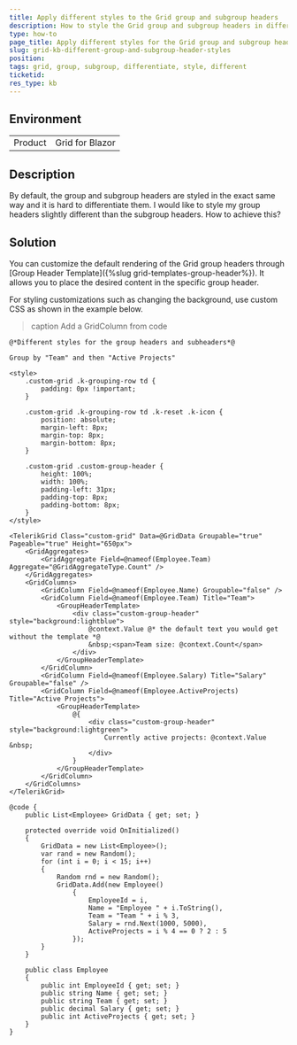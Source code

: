 ```yaml
---
title: Apply different styles to the Grid group and subgroup headers
description: How to style the Grid group and subgroup headers in different ways?
type: how-to
page_title: Apply different styles for the Grid group and subgroup headers
slug: grid-kb-different-group-and-subgroup-header-styles
position: 
tags: grid, group, subgroup, differentiate, style, different
ticketid:
res_type: kb
---
```


## Environment

<table>
    <tbody>
        <tr>
            <td>Product</td>
            <td>Grid for Blazor</td>
        </tr>
    </tbody>
</table>

## Description

By default, the group and subgroup headers are styled in the exact same way and it is hard to differentiate them. I would like to style my group headers slightly different than the subgroup headers. How to achieve this?

## Solution

You can customize the default rendering of the Grid group headers through [Group Header Template]({%slug grid-templates-group-header%}). It allows you to place the desired content in the specific group header.

For styling customizations such as changing the background, use custom CSS as shown in the example below.

>caption Add a GridColumn from code

````RAZOR
@*Different styles for the group headers and subheaders*@

Group by "Team" and then "Active Projects"

<style>
    .custom-grid .k-grouping-row td {
        padding: 0px !important;
    }
    
    .custom-grid .k-grouping-row td .k-reset .k-icon {
        position: absolute;
        margin-left: 8px;
        margin-top: 8px;
        margin-bottom: 8px;
    }

    .custom-grid .custom-group-header {
        height: 100%;
        width: 100%;
        padding-left: 31px;
        padding-top: 8px;
        padding-bottom: 8px;
    }
</style>

<TelerikGrid Class="custom-grid" Data=@GridData Groupable="true" Pageable="true" Height="650px">
    <GridAggregates>
        <GridAggregate Field=@nameof(Employee.Team) Aggregate="@GridAggregateType.Count" />
    </GridAggregates>
    <GridColumns>
        <GridColumn Field=@nameof(Employee.Name) Groupable="false" />
        <GridColumn Field=@nameof(Employee.Team) Title="Team">
            <GroupHeaderTemplate>
                <div class="custom-group-header" style="background:lightblue">
                    @context.Value @* the default text you would get without the template *@
                    &nbsp;<span>Team size: @context.Count</span>
                </div>
            </GroupHeaderTemplate>
        </GridColumn>
        <GridColumn Field=@nameof(Employee.Salary) Title="Salary" Groupable="false" />
        <GridColumn Field=@nameof(Employee.ActiveProjects) Title="Active Projects">
            <GroupHeaderTemplate>
                @{
                    <div class="custom-group-header" style="background:lightgreen">
                        Currently active projects: @context.Value &nbsp;
                    </div>
                }
            </GroupHeaderTemplate>
        </GridColumn>
    </GridColumns>
</TelerikGrid>

@code {
    public List<Employee> GridData { get; set; }

    protected override void OnInitialized()
    {
        GridData = new List<Employee>();
        var rand = new Random();
        for (int i = 0; i < 15; i++)
        {
            Random rnd = new Random();
            GridData.Add(new Employee()
                {
                    EmployeeId = i,
                    Name = "Employee " + i.ToString(),
                    Team = "Team " + i % 3,
                    Salary = rnd.Next(1000, 5000),
                    ActiveProjects = i % 4 == 0 ? 2 : 5
                });
        }
    }

    public class Employee
    {
        public int EmployeeId { get; set; }
        public string Name { get; set; }
        public string Team { get; set; }
        public decimal Salary { get; set; }
        public int ActiveProjects { get; set; }
    }
}
````

